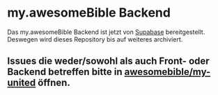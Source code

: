# my.awesomeBible Backend
Das my.awesomeBible Backend ist jetzt von [Supabase](https://supabase.io) bereitgestellt.
Deswegen wird dieses Repository bis auf weiteres archiviert.

## Issues die weder/sowohl als auch Front- oder Backend betreffen bitte in [awesomebible/my-united](https://codeberg.org/awesomebible/my-united) öffnen.
